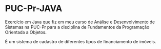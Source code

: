 # PUC-Pr-JAVA
 Exercício em Java que fiz em meu curso de Análise e Desenvolvimento de Sistemas na PUC-Pr para a disciplina de Fundamentos da Programação Orientada a Objetos.

 É um sistema de cadastro de diferentes tipos de financiamento de imóveis.
